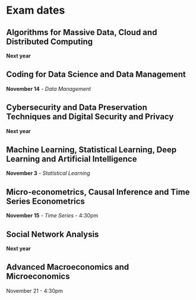 # Exam dates

## Algorithms for Massive Data, Cloud and Distributed Computing

**Next year**

## Coding for Data Science and Data Management

**November 14** - *Data Management*

## Cybersecurity and Data Preservation Techniques and Digital Security and Privacy

**Next year**

## Machine Learning, Statistical Learning, Deep Learning and Artificial Intelligence

**November 3** - *Statistical Learning*

## Micro-econometrics, Causal Inference and Time Series Econometrics

**November 15** - *Time Series* - 4:30pm

## Social Network Analysis

**Next year**

## Advanced Macroeconomics and Microeconomics

November 21 - 4:30pm
